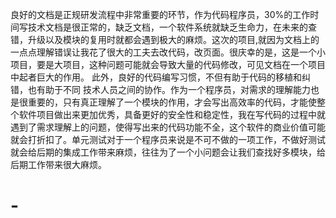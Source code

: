良好的文档是正规研发流程中非常重要的环节，作为代码程序员，30%的工作时间写技术文档是很正常的，缺乏文档，一个软件系统就缺乏生命力，在未来的查错，升级以及模块的复用时就都会遇到极大的麻烦。这次的项目,就因为文档上的一点点理解错误让我花了很大的工夫去改代码，改页面。很庆幸的是，这是一个小项目，要是大项目，这种问题可能就会导致大量的代码修改，可见文档在一个项目中起者巨大的作用。
此外，良好的代码编写习惯，不但有助于代码的移植和纠错，也有助于不同
技术人员之间的协作。作为一个程序员，对需求的理解能力也是很重要的，只有真正理解了一个模块的作用，才会写出高效率的代码，才能使整个软件项目做出来更加优秀，具备更好的安全性和稳定性，我在写代码的过程中就遇到了需求理解上的问题，使得写出来的代码功能不全，这个软件的商业价值可能就会打折扣了。单元测试对于一个程序员来说是不可不做的一项工作，不做好测试就会给后期的集成工作带来麻烦，往往为了一个小问题会让我们查找好多模块，给后期工作带来很大麻烦。
# -
